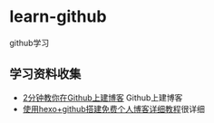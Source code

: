 # learn-github
github学习

## 学习资料收集
+ [2分钟教你在Github上建博客](https://leftstick.github.io/tech/2016/03/10/create-blog) Github上建博客
+ [使用hexo+github搭建免费个人博客详细教程](http://www.cnblogs.com/liuxianan/p/build-blog-website-by-hexo-github.html)很详细
